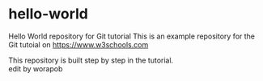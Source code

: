 # hello-world
Hello World repository for Git tutorial
This is an example repository for the Git tutoial on https://www.w3schools.com

This repository is built step by step in the tutorial.<br>
edit by worapob
